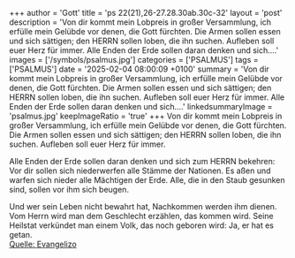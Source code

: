 +++
author = 'Gott'
title = 'ps 22(21),26-27.28.30ab.30c-32'
layout = 'post'
description = 'Von dir kommt mein Lobpreis in großer Versammlung,  ich erfülle mein Gelübde vor denen, die Gott fürchten. Die Armen sollen essen und sich sättigen;  den HERRN sollen loben, die ihn suchen.  Aufleben soll euer Herz für immer.  Alle Enden der Erde sollen daran denken  und sich....'
images = ['/symbols/psalmus.jpg']
categories = ['PSALMUS']
tags = ['PSALMUS']
date = '2025-02-04 08:00:09 +0100'
summary = 'Von dir kommt mein Lobpreis in großer Versammlung,  ich erfülle mein Gelübde vor denen, die Gott fürchten. Die Armen sollen essen und sich sättigen;  den HERRN sollen loben, die ihn suchen.  Aufleben soll euer Herz für immer.  Alle Enden der Erde sollen daran denken  und sich....'
linkedsummaryImage = 'psalmus.jpg'
keepImageRatio = 'true'
+++
Von dir kommt mein Lobpreis in großer Versammlung, 
ich erfülle mein Gelübde vor denen, die Gott fürchten.
Die Armen sollen essen und sich sättigen; 
den HERRN sollen loben, die ihn suchen. 
Aufleben soll euer Herz für immer.

Alle Enden der Erde sollen daran denken 
und sich zum HERRN bekehren: 
Vor dir sollen sich niederwerfen alle Stämme der Nationen.<!--more-->
Es aßen und warfen sich nieder alle Mächtigen der Erde.
Alle, die in den Staub gesunken sind, sollen vor ihm sich beugen.

Und wer sein Leben nicht bewahrt hat,
Nachkommen werden ihm dienen. 
Vom Herrn wird man dem Geschlecht erzählen, das kommen wird.
Seine Heilstat verkündet man einem Volk, das noch geboren wird: 
Ja, er hat es getan.<br> [Quelle: Evangelizo](https://evangeliumtagfuertag.org/DE/gospel)